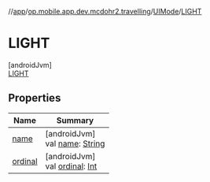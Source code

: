 //[app](../../../../index.md)/[op.mobile.app.dev.mcdohr2.travelling](../../index.md)/[UIMode](../index.md)/[LIGHT](index.md)

# LIGHT

[androidJvm]\
[LIGHT](index.md)

## Properties

| Name | Summary |
|---|---|
| [name](../../-service-status/-c-o-m-p-l-e-t-e/index.md#-372974862%2FProperties%2F-912451524) | [androidJvm]<br>val [name](../../-service-status/-c-o-m-p-l-e-t-e/index.md#-372974862%2FProperties%2F-912451524): [String](https://kotlinlang.org/api/latest/jvm/stdlib/kotlin/-string/index.html) |
| [ordinal](../../-service-status/-c-o-m-p-l-e-t-e/index.md#-739389684%2FProperties%2F-912451524) | [androidJvm]<br>val [ordinal](../../-service-status/-c-o-m-p-l-e-t-e/index.md#-739389684%2FProperties%2F-912451524): [Int](https://kotlinlang.org/api/latest/jvm/stdlib/kotlin/-int/index.html) |
